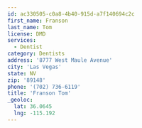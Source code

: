```yaml
---
id: ac330505-c0a8-4b40-915d-a7f140694c2c
first_name: Franson
last_name: Tom
license: DMD
services:
  - Dentist
category: Dentists
address: '8777 West Maule Avenue'
city: 'Las Vegas'
state: NV
zip: '89148'
phone: '(702) 736-6119'
title: 'Franson Tom'
_geoloc:
  lat: 36.0645
  lng: -115.192
---
```

